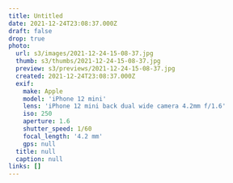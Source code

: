 ```yaml
---
title: Untitled
date: 2021-12-24T23:08:37.000Z
draft: false
drop: true
photo:
  url: s3/images/2021-12-24-15-08-37.jpg
  thumb: s3/thumbs/2021-12-24-15-08-37.jpg
  preview: s3/previews/2021-12-24-15-08-37.jpg
  created: 2021-12-24T23:08:37.000Z
  exif:
    make: Apple
    model: 'iPhone 12 mini'
    lens: 'iPhone 12 mini back dual wide camera 4.2mm f/1.6'
    iso: 250
    aperture: 1.6
    shutter_speed: 1/60
    focal_length: '4.2 mm'
    gps: null
  title: null
  caption: null
links: []
---
```

